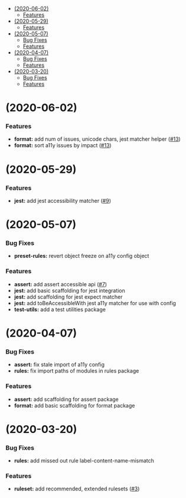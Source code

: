 <!-- START doctoc generated TOC please keep comment here to allow auto update -->
<!-- DON'T EDIT THIS SECTION, INSTEAD RE-RUN doctoc TO UPDATE -->


- [(2020-06-02)](#2020-06-02)
    - [Features](#features)
- [(2020-05-29)](#2020-05-29)
    - [Features](#features-1)
- [(2020-05-07)](#2020-05-07)
    - [Bug Fixes](#bug-fixes)
    - [Features](#features-2)
- [(2020-04-07)](#2020-04-07)
    - [Bug Fixes](#bug-fixes-1)
    - [Features](#features-3)
- [(2020-03-20)](#2020-03-20)
    - [Bug Fixes](#bug-fixes-2)
    - [Features](#features-4)

<!-- END doctoc generated TOC please keep comment here to allow auto update -->

# (2020-06-02)

### Features

-   **format:** add num of issues, unicode chars, jest matcher helper ([#13](https://github.com/salesforce/sa11y/pull/13))
-   **format:** sort a11y issues by impact ([#13](https://github.com/salesforce/sa11y/pull/13))

# (2020-05-29)

### Features

-   **jest:** add jest accessibility matcher ([#9](https://github.com/salesforce/sa11y/issues/9))

# (2020-05-07)

### Bug Fixes

-   **preset-rules:** revert object freeze on a11y config object

### Features

-   **assert:** add assert accessible api ([#7](https://github.com/salesforce/sa11y/issues/7))
-   **jest:** add basic scaffolding for jest integration
-   **jest:** add scaffolding for jest expect matcher
-   **jest:** add toBeAccessibleWith jest a11y matcher for use with config
-   **test-utils:** add a test utilities package

# (2020-04-07)

### Bug Fixes

-   **assert:** fix stale import of a11y config
-   **rules:** fix import paths of modules in rules package

### Features

-   **assert:** add scaffolding for assert package
-   **format:** add basic scaffolding for format package

# (2020-03-20)

### Bug Fixes

-   **rules:** add missed out rule label-content-name-mismatch

### Features

-   **ruleset:** add recommended, extended rulesets ([#3](https://github.com/salesforce/sa11y/pull/3))
